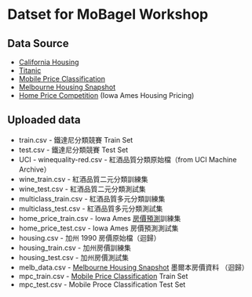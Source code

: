 # Datset for MoBagel Workshop

## Data Source

- [California Housing](https://www.kaggle.com/camnugent/california-housing-prices)
- [Titanic](https://www.kaggle.com/c/titanic)
- [Mobile Price Classification](https://www.kaggle.com/iabhishekofficial/mobile-price-classification)
- [Melbourne Housing Snapshot](https://www.kaggle.com/dansbecker/melbourne-housing-snapshot)
- [Home Price Competition](https://www.kaggle.com/iabhishekofficial/mobile-price-classification) (Iowa Ames Housing Pricing)

## Uploaded data
- train.csv - 鐵達尼分類競賽 Train Set
- test.csv - 鐵達尼分類競賽 Test Set
- UCI - winequality-red.csv - 紅酒品質分類原始檔（from UCI Machine Archive）
- wine_train.csv - 紅酒品質二元分類訓練集
- wine_test.csv - 紅酒品質二元分類測試集
- multiclass_train.csv - 紅酒品質多元分類訓練集
- multiclass_test.csv - 紅酒品質多元分類測試集
- home_price_train.csv - Iowa Ames [房價預測](https://www.kaggle.com/c/home-data-for-ml-course/overview)訓練集
- home_price_test.csv - Iowa Ames 房價預測測試集
- housing.csv - 加州 1990 房價原始檔（迴歸）
- housing_train.csv - 加州房價訓練集
- housing_test.csv - 加州房價測試集
- melb_data.csv - [Melbourne Housing Snapshot](https://www.kaggle.com/dansbecker/melbourne-housing-snapshot) 墨爾本房價資料 （迴歸）
- mpc_train.csv - [Mobile Price Classification](https://www.kaggle.com/iabhishekofficial/mobile-price-classification) Train Set
- mpc_test.csv - Mobile Proce Classification Test Set
